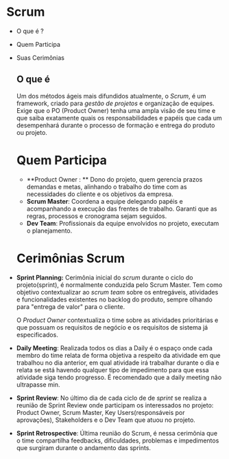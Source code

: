 # Scrum

- O que é ?

- Quem Participa 

- Suas Cerimônias 

  ## O que é 

  Um dos métodos ágeis mais difundidos atualmente, o _Scrum_, é um framework, criado para _gestão de projetos_ e organização de equipes. Exige que o PO (Product Owner) tenha uma ampla visão de seu time e que saiba exatamente quais os responsabilidades e papéis que cada um desempenhará durante o processo de formação e entrega do produto ou projeto. 

  # Quem Participa

  - **Product Owner : ** Dono do projeto, quem gerencia prazos demandas e metas, alinhando o trabalho do time com as necessidades do cliente e os objetivos da empresa.    
  - **Scrum Master**: Coordena a equipe delegando papéis e acompanhando a execução das frentes de trabalho. Garanti que as regras, processos e cronograma sejam seguidos. 
  - **Dev Team**: Profissionais  da equipe envolvidos no projeto, executam o planejamento. 

  # Cerimônias Scrum

- **Sprint Planning:** Cerimônia inicial do _scrum_ durante o ciclo do projeto(sprint), é normalmente conduzida pelo Scrum Master. Tem como objetivo contextualizar ao _scrum team_ sobre os entregáveis, atividades e funcionalidades existentes no backlog do produto, sempre olhando para "entrega de valor" para o cliente.

  O _Product Owner_ contextualiza o time sobre as atividades prioritárias e que possuam os requisitos de negócio e os requisitos de sistema já especificados.

- **Daily Meeting**: Realizada todos os dias a Daily é o espaço onde cada membro do time relata de forma objetiva a respeito da atividade em que trabalhou no dia anterior, em qual atividade irá trabalhar durante o dia e relata se está havendo qualquer tipo de impedimento para que essa atividade siga tendo progresso. É recomendado que a daily meeting não ultrapasse min.

- **Sprint Review**: No último dia de cada ciclo de de _sprint_ se realiza a reunião de Sprint Review onde participam os interessados no projeto: Product Owner, Scrum Master, Key Users(responsáveis por aprovações), Stakeholders e o Dev Team que atuou no projeto. 

- **Sprint Retrospective**: Última  reunião do Scrum, é nessa cerimônia que o time compartilha feedbacks, dificuldades, problemas e impedimentos que surgiram durante o andamento das sprints.

  
